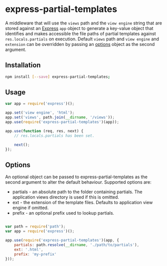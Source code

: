 # express-partial-templates

A middleware that will use the `views` path and the `view engine` string that are stored against an [Express](http://expressjs.com) `app` object to generate a key-value object that identifies and makes accessible the file paths of partial templates against `res.locals.partials` on execution.  Default `views` path and `view engine` and `extension` can be overridden by passing an [options](#Options) object as the second argument.

## Installation

```bash
npm install [--save] express-partial-templates;
```

## Usage

```js
var app = require('express')();

app.set('view engine', 'html');
app.set('views', path.join(__dirname, '/views'));
app.use(require('express-partial-templates')(app));

app.use(function (req, res, next) {
    // res.locals.partials has been set.

    next();
});
```

## Options
An optional object can be passed to express-partial-templates as the second argument to alter the default behaviour.  Supported options are:

* partials - an absolute path to the folder containing partials. The application views directory is used if this is omitted.
* ext - the extension of the template files. Defaults to application view engine if omitted.
* prefix - an optional prefix used to lookup partials.

```js

var path = require('path');
var app = require('express')();

app.use(require('express-partial-templates')(app, {
    partials: path.resolve(__dirname, './path/to/partials'),
    ext: '.html',
    prefix: 'my-prefix'
}));
```
